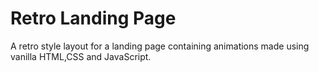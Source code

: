 # Retro Landing Page

A retro style layout for a landing page containing animations made using vanilla HTML,CSS and JavaScript.
